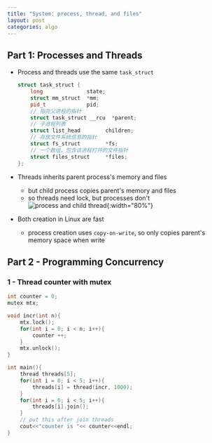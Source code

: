 ```yaml
---
title: "System: process, thread, and files"
layout: post
categories: algo
---
```


## Part 1: Processes and Threads 
- Process and threads use the same `task_struct`
    ```c++
    struct task_struct {
        long			  state;
        struct mm_struct  *mm;
        pid_t			  pid;
        // 指向父进程的指针
        struct task_struct __rcu  *parent;
        // 子进程列表
        struct list_head		children;
        // 存放文件系统信息的指针
        struct fs_struct		*fs;
        // 一个数组，包含该进程打开的文件指针
        struct files_struct		*files;
    };
    ```

- Threads inherits parent process's memory and files
    - but child process copies parent's memory and files
    - so threads need lock, but processes don't 
    ![process and child thread](https://labuladong.github.io/algo/images/linuxProcess/8.jpg){:width="80%"}

- Both creation in Linux are fast
    - process creation uses `copy-on-write`, so only copies parent's memory space when write

## Part 2 - Programming Concurrency

### 1 - Thread counter with mutex
```c++
int counter = 0;
mutex mtx;

void incr(int n){
    mtx.lock();
    for(int i = 0; i < n; i++){
        counter ++;
    }
    mtx.unlock();
}

int main(){
    thread threads[5];
    for(int i = 0; i < 5; i++){
        threads[i] = thread(incr, 1000);
    }
    for(int i = 0; i < 5; i++){
        threads[i].join();
    }
    // put this after join threads 
    cout<<"counter is "<< counter<<endl;
}
```